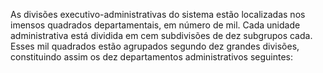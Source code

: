 ﻿As divisões executivo-administrativas do sistema estão localizadas nos imensos quadrados departamentais, em número de mil. Cada unidade administrativa está dividida em cem subdivisões de dez subgrupos cada. Esses mil quadrados estão agrupados segundo dez grandes divisões, constituindo assim os dez departamentos administrativos seguintes:
